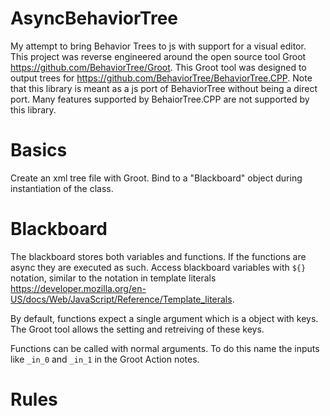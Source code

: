 # AsyncBehaviorTree
My attempt to bring Behavior Trees to js with support for a visual editor.  This project was reverse engineered around the open source tool Groot https://github.com/BehaviorTree/Groot.  This Groot tool was designed to output trees for https://github.com/BehaviorTree/BehaviorTree.CPP.  Note that this library is meant as a js port of BehaviorTree without being a direct port.  Many features supported by BehaiorTree.CPP are not supported by this library.

# Basics
Create an xml tree file with Groot.  Bind to a "Blackboard" object during instantiation of the class.

# Blackboard
The blackboard stores both variables and functions.  If the functions are async they are executed as such.  Access blackboard variables with `${}` notation, similar to the notation in template literals https://developer.mozilla.org/en-US/docs/Web/JavaScript/Reference/Template_literals.

By default, functions expect a single argument which is a object with keys.  The Groot tool allows the setting and retreiving of these keys.

Functions can be called with normal arguments. To do this name the inputs like `_in_0` and `_in_1` in the Groot Action notes.


# Rules

